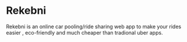 # Rekebni
Rekebni is an online car pooling/ride sharing web app to make your rides easier , eco-friendly and much cheaper than tradional uber apps.
